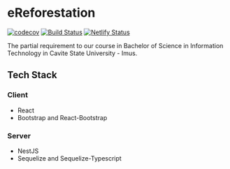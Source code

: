 
# eReforestation
[![codecov](https://codecov.io/gh/larongbingo/eReforestation/branch/nextjs/graph/badge.svg)](https://codecov.io/gh/larongbingo/eReforestation)
[![Build Status](https://travis-ci.org/larongbingo/eReforestation.svg?branch=nextjs)](https://travis-ci.org/larongbingo/eReforestation)
[![Netlify Status](https://api.netlify.com/api/v1/badges/bfb7f90d-c5b5-4364-8f28-5a8f6e6832bd/deploy-status)](https://app.netlify.com/sites/lucid-kalam-0850a1/deploys)

The partial requirement to our course in Bachelor of Science in Information Technology in Cavite State University - Imus.

## Tech Stack
### Client
- React
- Bootstrap and React-Bootstrap
### Server
- NestJS
- Sequelize and Sequelize-Typescript
